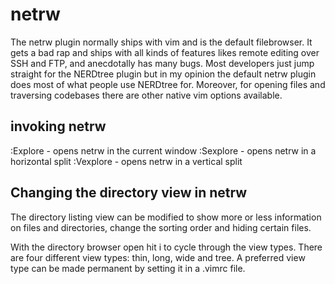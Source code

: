 # netrw

The netrw plugin normally ships with vim and is the default filebrowser. It gets a bad rap and ships with all kinds of features likes remote editing over SSH and FTP, and anecdotally has many bugs. Most developers just jump straight for the NERDtree plugin but in my opinion the default netrw plugin does most of what people use NERDtree for. Moreover, for opening files and traversing codebases there are other native vim options available.

## invoking netrw

:Explore - opens netrw in the current window
:Sexplore - opens netrw in a horizontal split
:Vexplore - opens netrw in a vertical split

## Changing the directory view in netrw

The directory listing view can be modified to show more or less information on files and directories, change the sorting order and hiding certain files.

With the directory browser open hit i to cycle through the view types. There are four different view types: thin, long, wide and tree. A preferred view type can be made permanent by setting it in a .vimrc file.
